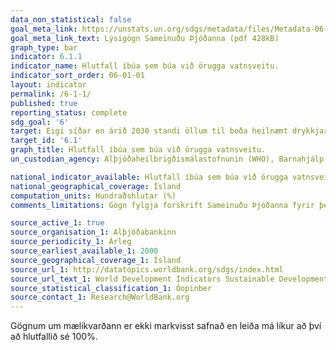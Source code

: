 ```yaml
---
data_non_statistical: false
goal_meta_link: https://unstats.un.org/sdgs/metadata/files/Metadata-06-01-01.pdf
goal_meta_link_text: Lýsigögn Sameinuðu Þjóðanna (pdf 428kB)
graph_type: bar
indicator: 6.1.1
indicator_name: Hlutfall íbúa sem búa við örugga vatnsveitu.
indicator_sort_order: 06-01-01
layout: indicator
permalink: /6-1-1/
published: true
reporting_status: complete
sdg_goal: '6'
target: Eigi síðar en árið 2030 standi öllum til boða heilnæmt drykkjarvatn á viðráðanlegu verði hvar sem er í heiminum
target_id: '6.1'
graph_title: Hlutfall íbúa sem búa við örugga vatnsveitu.
un_custodian_agency: Alþjóðaheilbrigðismálastofnunin (WHO), Barnahjálp Sameinuðu Þjóðanna (UNICEF)

national_indicator_available: Hlutfall íbúa sem búa við örugga vatnsveitu.
national_geographical_coverage: Ísland
computation_units: Hundraðshlutar (%)
comments_limitations: Gögn fylgja forskrift Sameinuðu Þjóðanna fyrir þennan mælikvarða. Þessi mælikvarði var fundinn í samstarfi við sérfræðinga í málefninu.

source_active_1: true
source_organisation_1: Alþjóðabankinn
source_periodicity_1: Árleg
source_earliest_available_1: 2000
source_geographical_coverage_1: Ísland
source_url_1: http://datatopics.worldbank.org/sdgs/index.html
source_url_text_1: World Development Indicators Sustainable Development Goals
source_statistical_classification_1: Óopinber
source_contact_1: Research@WorldBank.org
---
```


Gögnum um mælikvarðann er ekki markvisst safnað en leiða má líkur að því að hlutfallið sé 100%.
